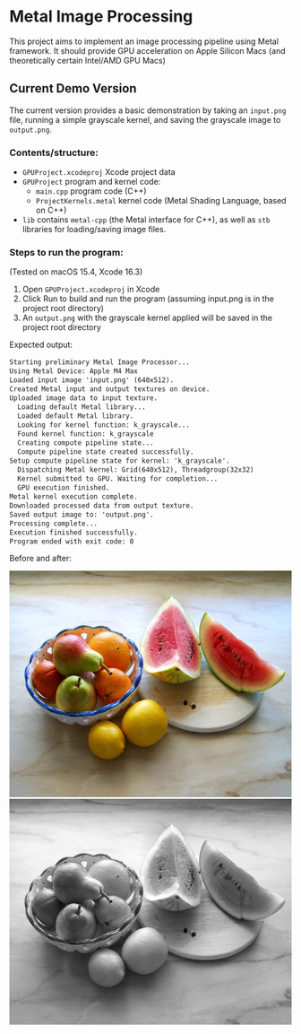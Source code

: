 # Metal Image Processing

This project aims to implement an image processing pipeline using Metal framework. It should provide GPU acceleration on Apple Silicon Macs (and theoretically certain Intel/AMD GPU Macs)

## Current Demo Version

The current version provides a basic demonstration by taking an `input.png` file, running a simple grayscale kernel, and saving the grayscale image to `output.png`.

### Contents/structure:
- `GPUProject.xcodeproj` Xcode project data
- `GPUProject` program and kernel code:
  - `main.cpp` program code (C++)
  - `ProjectKernels.metal` kernel code (Metal Shading Language, based on C++)
- `lib` contains `metal-cpp` (the Metal interface for C++), as well as `stb` libraries for loading/saving image files.


### Steps to run the program:

(Tested on macOS 15.4, Xcode 16.3)

1. Open `GPUProject.xcodeproj` in Xcode
2. Click Run to build and run the program (assuming input.png is in the project root directory)
3. An `output.png` with the grayscale kernel applied will be saved in the project root directory

Expected output:
```
Starting preliminary Metal Image Processor...
Using Metal Device: Apple M4 Max
Loaded input image 'input.png' (640x512).
Created Metal input and output textures on device.
Uploaded image data to input texture.
  Loading default Metal library...
  Loaded default Metal library.
  Looking for kernel function: k_grayscale...
  Found kernel function: k_grayscale
  Creating compute pipeline state...
  Compute pipeline state created successfully.
Setup compute pipeline state for kernel: 'k_grayscale'.
  Dispatching Metal kernel: Grid(640x512), Threadgroup(32x32)
  Kernel submitted to GPU. Waiting for completion...
  GPU execution finished.
Metal kernel execution complete.
Downloaded processed data from output texture.
Saved output image to: 'output.png'.
Processing complete...
Execution finished successfully.
Program ended with exit code: 0
```

Before and after:


![input image](https://github.com/arvin-z/Metal-Image-Processing/blob/dad1cccad438681d5fbb2b2b878f515cdc611fcd/input.png) ![output image](https://github.com/arvin-z/Metal-Image-Processing/blob/dad1cccad438681d5fbb2b2b878f515cdc611fcd/output.png)

